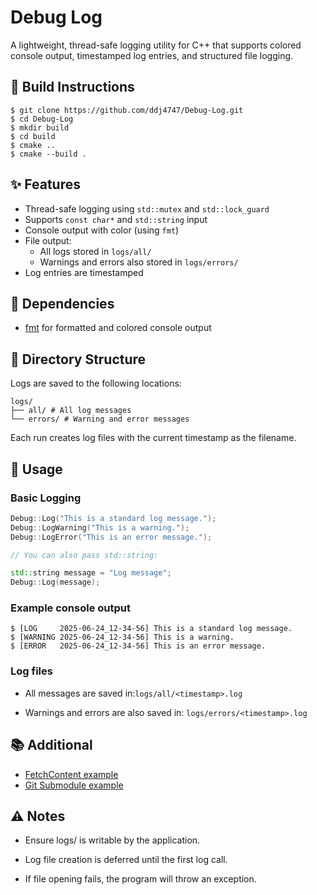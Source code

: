 # Debug Log
A lightweight, thread-safe logging utility for C++ that supports colored console output, timestamped log entries, and structured file logging.

## 🔧 Build Instructions

```shell
$ git clone https://github.com/ddj4747/Debug-Log.git
$ cd Debug-Log
$ mkdir build
$ cd build
$ cmake ..
$ cmake --build .
```

## ✨ Features

- Thread-safe logging using `std::mutex` and `std::lock_guard`
- Supports `const char*` and `std::string` input
- Console output with color (using `fmt`)
- File output:
    - All logs stored in `logs/all/`
    - Warnings and errors also stored in `logs/errors/`
- Log entries are timestamped

## 📌 Dependencies

- [fmt](https://github.com/fmtlib/fmt) for formatted and colored console output

## 📁 Directory Structure

Logs are saved to the following locations:
``` shell
logs/
├── all/ # All log messages
└── errors/ # Warning and error messages
```

Each run creates log files with the current timestamp as the filename.

## 🚀 Usage

### Basic Logging

```c++
Debug::Log("This is a standard log message.");
Debug::LogWarning("This is a warning.");
Debug::LogError("This is an error message.");

// You can also pass std::string:

std::string message = "Log message";
Debug::Log(message);
```

### Example console output
```shell
$ [LOG     2025-06-24_12-34-56] This is a standard log message.
$ [WARNING 2025-06-24_12-34-56] This is a warning.
$ [ERROR   2025-06-24_12-34-56] This is an error message.
```
### Log files

- All messages are saved in:```logs/all/<timestamp>.log```

- Warnings and errors are also saved in: ```logs/errors/<timestamp>.log```

## 📚 Additional
- [FetchContent example](examples/cmake-fetchcontent.md)
- [Git Submodule example](examples/cmake-gitmodule.md)

## ⚠️ Notes
- Ensure logs/ is writable by the application.

- Log file creation is deferred until the first log call.

- If file opening fails, the program will throw an exception.
